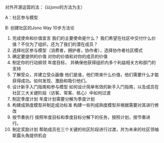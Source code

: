 对外开源运营的法： (以jono的方法为主）

A：社区参与模型

B: 创建社区的Jono Way 10步方法论

1. 完成使命和价值宣言 我们的主要使命是什么？ 我们希望在社区中交付什么价值？不仅为了组织，还为了我们的潜在成员？ 
2. 选择社区参与模型（消费者，拥护者，协作者），选择协作者社区模式 
3. 确定要提供的价值 对你的价值和对你的成员的价值 
4. 制定你的行动纲领 年度目标， 并确保他获得组织内多个利益相关方和部门的支持 
5. 了解受众，并建立受众画像 他们是谁，他们带来什么价值，他们需要什么才能获得成功。如何发现、激励和吸引他们。 
6. 设计新手入门指南和参与模型 如何设计简单有效的新手入门指南，以及成员在社区三大关键阶段（访客、常客、核心）中如何过渡 
7. 制定季度计划 年度计划需要分解为季度计划 
8. 构建成熟度模型并制定成功标准 构建一些列成熟度模型并根据需要对其进行修改 
9. 按节奏执行 按照年度目标和季度目标分解下的任务，按照计划，按节奏进行。 
10. 制定奖励计划 帮助成员在三个关键的社区阶段进行过渡，并为未来的社区领袖崭露头角提供机会


